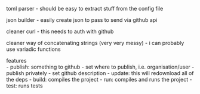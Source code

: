 toml parser
    - should be easy to extract stuff from the config
      file

json builder
    - easily create json to pass to send via
      github api

cleaner curl
    - this needs to auth with github

cleaner way of concatenating strings (very very messy)
    - i can probably use variadic functions

features    
    - publish: something to github
        - set where to publish, i.e. organisation/user
        - publish privately
        - set github description
    - update: this will redownload all of the deps
    - build: compiles the project
    - run: compiles and runs the project
    - test: runs tests